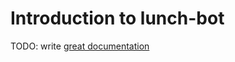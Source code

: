 # Introduction to lunch-bot

TODO: write [great documentation](http://jacobian.org/writing/what-to-write/)
